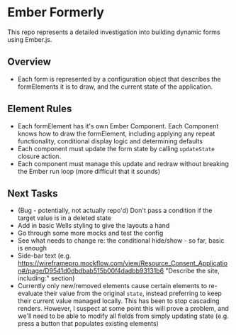 # Ember Formerly

This repo represents a detailed investigation into building dynamic forms using Ember.js.

## Overview
* Each form is represented by a configuration object that describes the formElements it is to draw, and the current state
of the application.

## Element Rules
* Each formElement has it's own Ember Component.  Each Component knows how to draw the formElement, including applying any
repeat functionality, conditional display logic and determining defaults
* Each component must update the form state by calling `updateState` closure action.
* Each component must manage this update and redraw without breaking the Ember run loop (more difficult that it sounds)

## Next Tasks
* (Bug - potentially, not actually repo'd) Don't pass a condition if the target value is in a deleted state
* Add in basic Wells styling to give the layouts a hand
* Go through some more mocks and test the config
* See what needs to change re: the conditional hide/show - so far, basic is enough
* Side-bar text (e.g. https://wireframepro.mockflow.com/view/Resource_Consent_Application#/page/D9541d0dbdbab515b00f4dadbb93131b6
"Describe the site, including:" section)
* Currently only new/removed elements cause certain elements to re-evaluate their value from the original `state`, instead
preferring to keep their current value managed locally.  This has been to stop cascading renders.  However, I suspect at some
point this will prove a problem, and we'll need to be able to modify all fields from simply updating state (e.g. press a button
that populates existing elements)


